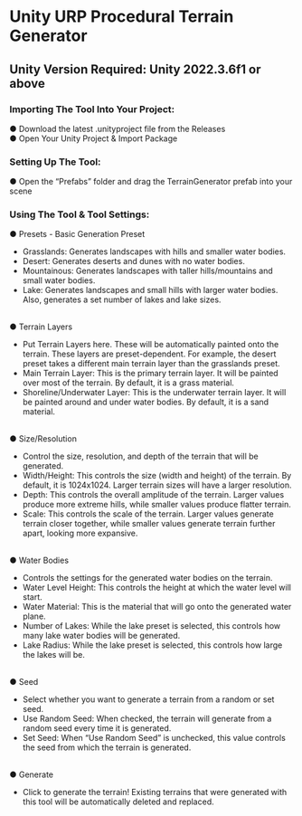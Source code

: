 # Unity URP Procedural Terrain Generator
## Unity Version Required: Unity 2022.3.6f1 or above </br>

### Importing The Tool Into Your Project:
● Download the latest .unityproject file from the Releases </br>
● Open Your Unity Project & Import Package </br>

### Setting Up The Tool:
● Open the “Prefabs” folder and drag the TerrainGenerator prefab into your scene

### Using The Tool & Tool Settings:
● Presets - Basic Generation Preset </br>
- Grasslands: Generates landscapes with hills and smaller water bodies. </br>
- Desert: Generates deserts and dunes with no water bodies. </br>
- Mountainous: Generates landscapes with taller hills/mountains and small water bodies. </br>
- Lake: Generates landscapes and small hills with larger water bodies. Also, generates a set number of lakes and lake sizes. </br> </br>

● Terrain Layers
- Put Terrain Layers here. These will be automatically painted onto the terrain.
These layers are preset-dependent. For example, the desert preset takes a different
main terrain layer than the grasslands preset. </br>
- Main Terrain Layer: This is the primary terrain layer. It will be painted over most of the terrain.
By default, it is a grass material. </br>
- Shoreline/Underwater Layer: This is the underwater terrain layer. It will be painted around and under
water bodies. By default, it is a sand material. </br> </br>

● Size/Resolution
- Control the size, resolution, and depth of the terrain that will be generated. </br>
- Width/Height: This controls the size (width and height) of the terrain. By default, it is
1024x1024. Larger terrain sizes will have a larger resolution. </br>
- Depth: This controls the overall amplitude of the terrain. Larger values produce
more extreme hills, while smaller values produce flatter terrain. </br>
- Scale: This controls the scale of the terrain. Larger values generate terrain closer
together, while smaller values generate terrain further apart, looking more
expansive. </br> </br>

● Water Bodies
- Controls the settings for the generated water bodies on the terrain. </br>
- Water Level Height: This controls the height at which the water level will start. </br>
- Water Material: This is the material that will go onto the generated water plane. </br>
- Number of Lakes: While the lake preset is selected, this controls how many lake water bodies
will be generated. </br>
- Lake Radius: While the lake preset is selected, this controls how large the lakes will be. </br> </br>

● Seed
- Select whether you want to generate a terrain from a random or set seed. </br>
- Use Random Seed: When checked, the terrain will generate from a random seed every time it
is generated. </br>
- Set Seed: When “Use Random Seed” is unchecked, this value controls the seed from
which the terrain is generated. </br> </br>

● Generate
- Click to generate the terrain! Existing terrains that were generated with this tool
will be automatically deleted and replaced. </br>
